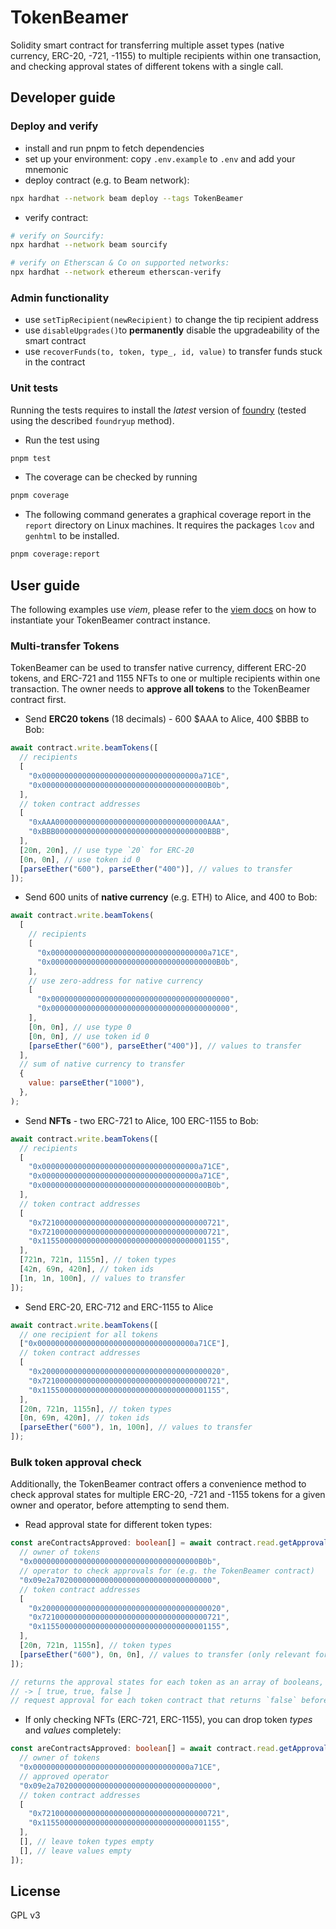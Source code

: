 # TokenBeamer

Solidity smart contract for transferring multiple asset types (native currency,
ERC-20, -721, -1155) to multiple recipients within one transaction, and checking
approval states of different tokens with a single call.

## Developer guide

### Deploy and verify

- install and run pnpm to fetch dependencies
- set up your environment: copy `.env.example` to `.env` and add your mnemonic
- deploy contract (e.g. to Beam network):

```bash
npx hardhat --network beam deploy --tags TokenBeamer
```

- verify contract:

```bash
# verify on Sourcify:
npx hardhat --network beam sourcify

# verify on Etherscan & Co on supported networks:
npx hardhat --network ethereum etherscan-verify
```

### Admin functionality

- use `setTipRecipient(newRecipient)` to change the tip recipient address
- use `disableUpgrades()`to **permanently** disable the upgradeability of the
  smart contract
- use `recoverFunds(to, token, type_, id, value)` to transfer funds stuck in the
  contract

### Unit tests

Running the tests requires to install the _latest_ version of [foundry](https://book.getfoundry.sh/getting-started/installation) (tested using the described `foundryup` method).

- Run the test using

```bash
pnpm test
```

- The coverage can be checked by running
```bash
pnpm coverage
```

- The following command generates a graphical coverage report in the `report` directory on Linux machines.
It requires the packages `lcov` and `genhtml` to be installed.

```bash
pnpm coverage:report
```



## User guide

The following examples use _viem_, please refer to the
[viem docs](https://viem.sh/docs/contract/getContract) on how to instantiate
your TokenBeamer contract instance.

### Multi-transfer Tokens

TokenBeamer can be used to transfer native currency, different ERC-20 tokens,
and ERC-721 and 1155 NFTs to one or multiple recipients within one transaction.
The owner needs to **approve all tokens** to the TokenBeamer contract first.

- Send **ERC20 tokens** (18 decimals) - 600 $AAA to Alice, 400 $BBB to Bob:

```javascript
await contract.write.beamTokens([
  // recipients
  [
    "0x00000000000000000000000000000000000a71CE",
    "0x0000000000000000000000000000000000000B0b",
  ],
  // token contract addresses
  [
    "0xAAA0000000000000000000000000000000000AAA",
    "0xBBB0000000000000000000000000000000000BBB",
  ],
  [20n, 20n], // use type `20` for ERC-20
  [0n, 0n], // use token id 0
  [parseEther("600"), parseEther("400")], // values to transfer
]);
```

- Send 600 units of **native currency** (e.g. ETH) to Alice, and 400 to Bob:

```javascript
await contract.write.beamTokens(
  [
    // recipients
    [
      "0x00000000000000000000000000000000000a71CE",
      "0x0000000000000000000000000000000000000B0b",
    ],
    // use zero-address for native currency
    [
      "0x0000000000000000000000000000000000000000",
      "0x0000000000000000000000000000000000000000",
    ],
    [0n, 0n], // use type 0
    [0n, 0n], // use token id 0
    [parseEther("600"), parseEther("400")], // values to transfer
  ],
  // sum of native currency to transfer
  {
    value: parseEther("1000"),
  },
);
```

- Send **NFTs** - two ERC-721 to Alice, 100 ERC-1155 to Bob:

```javascript
await contract.write.beamTokens([
  // recipients
  [
    "0x00000000000000000000000000000000000a71CE",
    "0x00000000000000000000000000000000000a71CE",
    "0x0000000000000000000000000000000000000B0b",
  ],
  // token contract addresses
  [
    "0x7210000000000000000000000000000000000721",
    "0x7210000000000000000000000000000000000721",
    "0x1155000000000000000000000000000000001155",
  ],
  [721n, 721n, 1155n], // token types
  [42n, 69n, 420n], // token ids
  [1n, 1n, 100n], // values to transfer
]);
```

- Send ERC-20, ERC-712 and ERC-1155 to Alice

```javascript
await contract.write.beamTokens([
  // one recipient for all tokens
  ["0x00000000000000000000000000000000000a71CE"],
  // token contract addresses
  [
    "0x2000000000000000000000000000000000000020",
    "0x7210000000000000000000000000000000000721",
    "0x1155000000000000000000000000000000001155",
  ],
  [20n, 721n, 1155n], // token types
  [0n, 69n, 420n], // token ids
  [parseEther("600"), 1n, 100n], // values to transfer
]);
```

### Bulk token approval check

Additionally, the TokenBeamer contract offers a convenience method to check
approval states for multiple ERC-20, -721 and -1155 tokens for a given owner and
operator, before attempting to send them.

- Read approval state for different token types:

```typescript
const areContractsApproved: boolean[] = await contract.read.getApprovals([
  // owner of tokens
  "0x0000000000000000000000000000000000000B0b",
  // operator to check approvals for (e.g. the TokenBeamer contract)
  "0x09e2a70200000000000000000000000000000000",
  // token contract addresses
  [
    "0x2000000000000000000000000000000000000020",
    "0x7210000000000000000000000000000000000721",
    "0x1155000000000000000000000000000000001155",
  ],
  [20n, 721n, 1155n], // token types
  [parseEther("600"), 0n, 0n], // values to transfer (only relevant for ERC-20)
]);

// returns the approval states for each token as an array of booleans, e.g.:
// -> [ true, true, false ]
// request approval for each token contract that returns `false` before sending
```

- If only checking NFTs (ERC-721, ERC-1155), you can drop token _types_ and
  _values_ completely:

```typescript
const areContractsApproved: boolean[] = await contract.read.getApprovals([
  // owner of tokens
  "0x00000000000000000000000000000000000a71CE",
  // approved operator
  "0x09e2a70200000000000000000000000000000000",
  // token contract addresses
  [
    "0x7210000000000000000000000000000000000721",
    "0x1155000000000000000000000000000000001155",
  ],
  [], // leave token types empty
  [], // leave values empty
]);
```

## License

GPL v3

